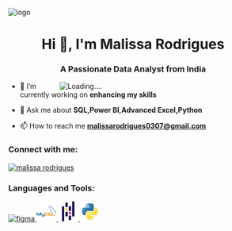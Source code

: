 ![logo](https://media.licdn.com/dms/image/D4D12AQHLOex23rS1Rw/article-cover_image-shrink_720_1280/0/1693034390460?e=2147483647&v=beta&t=scXRpR5KQO2zXLREfZVNnrMp64qDmojAtaQhenK-gsM)
<h1 align="center">Hi 👋, I'm Malissa Rodrigues</h1>
<h3 align="center">A Passionate Data Analyst from India</h3>

<img align="right" alt="Loading...." width="400" src="https://media.tenor.com/S59bPkT0pqcAAAAC/programming.gif">

- 🔭 I’m currently working on **enhancing my skills**

- 💬 Ask me about **SQL,Power BI,Advanced Excel,Python**

- 📫 How to reach me **malissarodrigues0307@gmail.com**

<h3 align="left">Connect with me:</h3>
<p align="left">
<a href="https://www.linkedin.com/in/malissa-rodrigues-079b411a5/" target="blank"><img align="center" src="https://raw.githubusercontent.com/rahuldkjain/github-profile-readme-generator/master/src/images/icons/Social/linked-in-alt.svg" alt="malissa rodrigues" height="30" width="40" /></a>
</p>

<h3 align="left">Languages and Tools:</h3>
<p align="left"> <a href="https://www.figma.com/" target="_blank" rel="noreferrer"> <img src="https://www.vectorlogo.zone/logos/figma/figma-icon.svg" alt="figma" width="40" height="40"/> </a> <a href="https://www.mysql.com/" target="_blank" rel="noreferrer"> <img src="https://raw.githubusercontent.com/devicons/devicon/master/icons/mysql/mysql-original-wordmark.svg" alt="mysql" width="40" height="40"/> </a> <a href="https://pandas.pydata.org/" target="_blank" rel="noreferrer"> <img src="https://raw.githubusercontent.com/devicons/devicon/2ae2a900d2f041da66e950e4d48052658d850630/icons/pandas/pandas-original.svg" alt="pandas" width="40" height="40"/> </a> <a href="https://www.python.org" target="_blank" rel="noreferrer"> <img src="https://raw.githubusercontent.com/devicons/devicon/master/icons/python/python-original.svg" alt="python" width="40" height="40"/> </a> </p>
